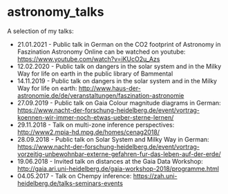 # astronomy_talks
A selection of my talks:
- 21.01.2021 - Public talk in German on the CO2 footprint of Astronomy in Faszination Astronomy Online can be watched on youtube: https://www.youtube.com/watch?v=iKUcO2u_Azs
- 12.02.2020 - Public talk on dangers in the solar system and in the Milky Way for life on earth in the public library of Bammental
- 14.11.2019 - Public talk on dangers in the solar system and in the Milky Way for life on earth: http://www.haus-der-astronomie.de/de/veranstaltungen/faszination-astronomie
- 27.09.2019 - Public talk on Gaia Colour magnitude diagrams in German: https://www.nacht-der-forschung-heidelberg.de/event/vortrag-koennen-wir-immer-noch-etwas-ueber-sterne-lernen/ 
- 29.11.2018 - Talk on multi-zone inference perspectives: http://www2.mpia-hd.mpg.de/homes/cenag2018/
- 28.09.2018 - Public talk on Solar System and Milky Way in German: https://www.nacht-der-forschung-heidelberg.de/event/vortrag-vorzeitig-unbewohnbar-externe-gefahren-fur-das-leben-auf-der-erde/
- 19.06.2018 - Invited talk on distances at the Gaia Data Workshop: http://gaia.ari.uni-heidelberg.de/gaia-workshop-2018/programme.html
- 04.05.2017 - Talk on Chempy inference: https://zah.uni-heidelberg.de/talks-seminars-events
